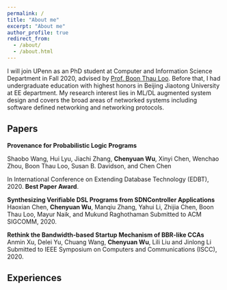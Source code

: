 ```yaml
---
permalink: /
title: "About me"
excerpt: "About me"
author_profile: true
redirect_from: 
  - /about/
  - /about.html
---
```


I will join UPenn as an PhD student at Computer and Information Science Department in Fall 2020, advised by [Prof. Boon Thau Loo](https://boonloo.cis.upenn.edu). Before that, I had undergraduate education with highest honors in Beijing Jiaotong University at EE department. My research interest lies in ML/DL augmented system design and covers the broad areas of networked systems including software defined networking and networking protocols.

## Papers

**Provenance for Probabilistic Logic Programs**

Shaobo Wang, Hui Lyu, Jiachi Zhang, **Chenyuan Wu**, Xinyi Chen, Wenchao Zhou, Boon Thau Loo, Susan B. Davidson, and Chen Chen

In International Conference on Extending Database Technology (EDBT), 2020. **Best Paper Award**.

**Synthesizing Verifiable DSL Programs from SDNController Applications**
Haoxian Chen, **Chenyuan Wu**, Manqiu Zhang, Yahui Li, Zhijia Chen, Boon Thau Loo, Mayur Naik, and Mukund Raghothaman
Submitted to ACM SIGCOMM, 2020.

**Rethink the Bandwidth-based Startup Mechanism of BBR-like CCAs**
Anmin Xu, Delei Yu, Chuang Wang, **Chenyuan Wu**, Lili Liu and Jinlong Li
Submitted to IEEE Symposium on Computers and Communications (ISCC), 2020.

## Experiences

